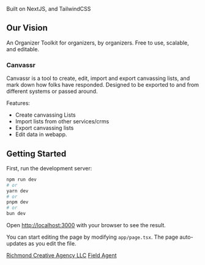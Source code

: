 Built on NextJS, and TailwindCSS

## Our Vision

An Organizer Toolkit for organizers, by organizers. Free to use, scalable, and editable.

### Canvassr

Canvassr is a tool to create, edit, import and export canvassing lists, and mark down how folks have responded. Designed to be exported to and from different systems or passed around.

Features:

- Create canvassing Lists
- Import lists from other services/crms
- Export canvassing lists
- Edit data in webapp.

## Getting Started

First, run the development server:

```bash
npm run dev
# or
yarn dev
# or
pnpm dev
# or
bun dev
```

Open [http://localhost:3000](http://localhost:3000) with your browser to see the result.

You can start editing the page by modifying `app/page.tsx`. The page auto-updates as you edit the file.

[Richmond Creative Agency LLC](https://richmondcreative.agency)
[Field Agent](https://fieldagent.tools)
